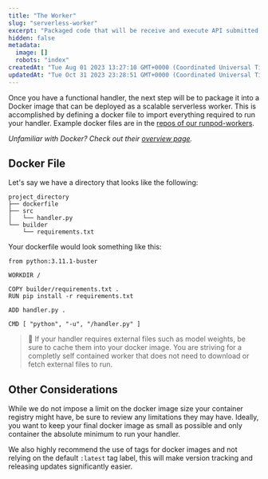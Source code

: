 ```yaml
---
title: "The Worker"
slug: "serverless-worker"
excerpt: "Packaged code that will be receive and execute API submitted requests."
hidden: false
metadata: 
  image: []
  robots: "index"
createdAt: "Tue Aug 01 2023 13:27:10 GMT+0000 (Coordinated Universal Time)"
updatedAt: "Tue Oct 31 2023 23:28:51 GMT+0000 (Coordinated Universal Time)"
---
```


Once you have a functional handler, the next step will be to package it into a Docker image that can be deployed as a scalable serverless worker. This is accomplished by defining a docker file to import everything required to run your handler. Example docker files are in the [repos of our runpod-workers](https://github.com/orgs/runpod-workers/repositories).

_Unfamiliar with Docker? Check out their [overview page](https://docs.docker.com/get-started/overview/)._

## Docker File

Let's say we have a directory that looks like the following:

```
project_directory
├── dockerfile
├── src
│   └── handler.py
└── builder
    └── requirements.txt
```

Your dockerfile would look something like this:

```Text Docker
from python:3.11.1-buster

WORKDIR /

COPY builder/requirements.txt .
RUN pip install -r requirements.txt

ADD handler.py .

CMD [ "python", "-u", "/handler.py" ]
```

> 🚧 If your handler requires external files such as model weights, be sure to cache them into your docker image. You are striving for a completly self contained worker that does not need to download or fetch external files to run.

## Other Considerations

While we do not impose a limit on the docker image size your container registry might have, be sure to review any limitations they may have. Ideally, you want to keep your final docker image as small as possible and only container the absolute minimum to run your handler.

We also highly recommend the use of tags for docker images and not relying on the default `:latest` tag label, this will make version tracking and releasing updates significantly easier.
